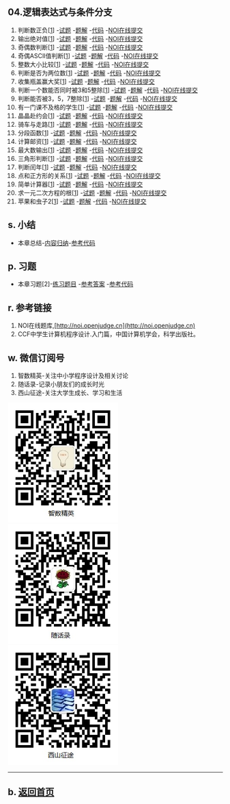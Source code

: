 ## 04.逻辑表达式与条件分支

1.  判断数正负[[1](http://noi.openjudge.cn)]
    -[试题](01/question.md)
    -[题解](01/)
    -[代码](https://github.com/daweizh/cpp/blob/master/chap04/01/)
    -[NOI在线提交](http://noi.openjudge.cn/ch0104/01/)
2.  输出绝对值[[1](http://noi.openjudge.cn)]
    -[试题](02/question.md)
    -[题解](02/)
    -[代码](https://github.com/daweizh/cpp/blob/master/chap04/02/)
    -[NOI在线提交](http://noi.openjudge.cn/ch0104/02/)
3.  奇偶数判断[[1](http://noi.openjudge.cn)]
    -[试题](03/question.md)
    -[题解](03/)
    -[代码](https://github.com/daweizh/cpp/blob/master/chap04/03/)
    -[NOI在线提交](http://noi.openjudge.cn/ch0104/03/)
4.  奇偶ASCII值判断[[1](http://noi.openjudge.cn)]
    -[试题](04/question.md)
    -[题解](04/)
    -[代码](https://github.com/daweizh/cpp/blob/master/chap04/04/)
    -[NOI在线提交](http://noi.openjudge.cn/ch0104/04/)
5.  整数大小比较[[1](http://noi.openjudge.cn)]
    -[试题](05/question.md)
    -[题解](05/)
    -[代码](https://github.com/daweizh/cpp/blob/master/chap04/05/)
    -[NOI在线提交](http://noi.openjudge.cn/ch0104/05/)
6.  判断是否为两位数[[1](http://noi.openjudge.cn)]
    -[试题](06/question.md)
    -[题解](06/)
    -[代码](https://github.com/daweizh/cpp/blob/master/chap04/06/)
    -[NOI在线提交](http://noi.openjudge.cn/ch0104/06/)
7.  收集瓶盖赢大奖[[1](http://noi.openjudge.cn)]
    -[试题](07/question.md)
    -[题解](07/)
    -[代码](https://github.com/daweizh/cpp/blob/master/chap04/07/)
    -[NOI在线提交](http://noi.openjudge.cn/ch0104/07/)
8.  判断一个数能否同时被3和5整除[[1](http://noi.openjudge.cn)]
    -[试题](08/question.md)
    -[题解](08/)
    -[代码](https://github.com/daweizh/cpp/blob/master/chap04/08/)
    -[NOI在线提交](http://noi.openjudge.cn/ch0104/08/)
9.  判断能否被3，5，7整除[[1](http://noi.openjudge.cn)]
    -[试题](09/question.md)
    -[题解](09/)
    -[代码](https://github.com/daweizh/cpp/blob/master/chap04/09/)
    -[NOI在线提交](http://noi.openjudge.cn/ch0104/09/)
10. 有一门课不及格的学生[[1](http://noi.openjudge.cn)]
    -[试题](10/question.md)
    -[题解](10/)
    -[代码](https://github.com/daweizh/cpp/blob/master/chap04/10/)
    -[NOI在线提交](http://noi.openjudge.cn/ch0104/10/)
11.  晶晶赴约会[[1](http://noi.openjudge.cn)]
    -[试题](11/question.md)
    -[题解](11/)
    -[代码](https://github.com/daweizh/cpp/blob/master/chap04/11/)
    -[NOI在线提交](http://noi.openjudge.cn/ch0104/11/)
12.  骑车与走路[[1](http://noi.openjudge.cn)]
    -[试题](12/question.md)
    -[题解](12/)
    -[代码](https://github.com/daweizh/cpp/blob/master/chap04/12/)
    -[NOI在线提交](http://noi.openjudge.cn/ch0104/12/)
13.  分段函数[[1](http://noi.openjudge.cn)]
    -[试题](13/question.md)
    -[题解](13/)
    -[代码](https://github.com/daweizh/cpp/blob/master/chap04/13/)
    -[NOI在线提交](http://noi.openjudge.cn/ch0104/13/)
14.  计算邮资[[1](http://noi.openjudge.cn)]
    -[试题](14/question.md)
    -[题解](14/)
    -[代码](https://github.com/daweizh/cpp/blob/master/chap04/14/)
    -[NOI在线提交](http://noi.openjudge.cn/ch0104/14/)
15.  最大数输出[[1](http://noi.openjudge.cn)]
    -[试题](15/question.md)
    -[题解](15/)
    -[代码](https://github.com/daweizh/cpp/blob/master/chap04/15/)
    -[NOI在线提交](http://noi.openjudge.cn/ch0104/15/)
16.  三角形判断[[1](http://noi.openjudge.cn)]
    -[试题](16/question.md)
    -[题解](16/)
    -[代码](https://github.com/daweizh/cpp/blob/master/chap04/16/)
    -[NOI在线提交](http://noi.openjudge.cn/ch0104/16/)
17.  判断闰年[[1](http://noi.openjudge.cn)]
    -[试题](17/question.md)
    -[题解](17/)
    -[代码](https://github.com/daweizh/cpp/blob/master/chap04/17/)
    -[NOI在线提交](http://noi.openjudge.cn/ch0104/17/)
18.  点和正方形的关系[[1](http://noi.openjudge.cn)]
    -[试题](18/question.md)
    -[题解](18/)
    -[代码](https://github.com/daweizh/cpp/blob/master/chap04/18/)
    -[NOI在线提交](http://noi.openjudge.cn/ch0104/18/)
19.  简单计算器[[1](http://noi.openjudge.cn)]
    -[试题](19/question.md)
    -[题解](19/)
    -[代码](https://github.com/daweizh/cpp/blob/master/chap04/19/)
    -[NOI在线提交](http://noi.openjudge.cn/ch0104/19/)
20. 求一元二次方程的根[[1](http://noi.openjudge.cn)]
    -[试题](20/question.md)
    -[题解](20/)
    -[代码](https://github.com/daweizh/cpp/blob/master/chap04/20/)
    -[NOI在线提交](http://noi.openjudge.cn/ch0104/20/)
21. 苹果和虫子2[[1](http://noi.openjudge.cn)]
    -[试题](21/question.md)
    -[题解](21/)
    -[代码](https://github.com/daweizh/cpp/blob/master/chap04/21/)
    -[NOI在线提交](http://noi.openjudge.cn/ch0104/21/)

## s. 小结

- 本章总结-[内容归纳](00/)-[参考代码](https://github.com/daweizh/cpp/blob/master/chap04/00/)

## p. 习题

- 本章习题[2]-[练习题目](99/problems.md)
  -[参考答案](99/)
  -[参考代码](https://github.com/daweizh/cpp/blob/master/chap04/99/)

## r. 参考链接

1. NOI在线题库,[http://noi.openjudge.cn](http://noi.openjudge.cn)
2. CCF中学生计算机程序设计.入门篇，中国计算机学会，科学出版社。

## w. 微信订阅号

1. 智数精英-关注中小学程序设计及相关讨论
2. 随话录-记录小朋友们的成长时光
2. 西山征途-关注大学生成长、学习和生活

![欢迎关注“智数精英”订阅号](../assets/me/img/idea8.jpg)
![欢迎关注“随话录”订阅号](../assets/me/img/shl8.jpg)
![欢迎关注“西山征途”订阅号](../assets/me/img/xszt8.jpg)

----------

## b. [返回首页](../)
